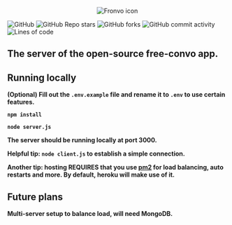 <p align='center'><img src='https://i.ibb.co/G00y0t1/fronvo-icon-readme.webp' alt='Fronvo icon'></p>

![GitHub](https://img.shields.io/github/license/Fronvo/fronvo) ![GitHub Repo stars](https://img.shields.io/github/stars/Fronvo/fronvo?style=social) ![GitHub forks](https://img.shields.io/github/forks/Fronvo/fronvo?style=social) ![GitHub commit activity](https://img.shields.io/github/commit-activity/m/Fronvo/fronvo) ![Lines of code](https://img.shields.io/tokei/lines/github/Fronvo/fronvo)

## The server of the open-source free-convo app.

## Running locally

**(Optional) Fill out the ```.env.example``` file and rename it to ```.env``` to use certain features.**

**```npm install```**

**```node server.js```**

**The server should be running locally at port 3000.**

**Helpful tip: ```node client.js``` to establish a simple connection.**

**Another tip: hosting REQUIRES that you use [pm2](https://pm2.keymetrics.io/docs/usage/pm2-doc-single-page/) for load balancing, auto restarts and more. By default, heroku will make use of it.**

## Future plans

**Multi-server setup to balance load, will need MongoDB.**
